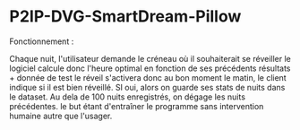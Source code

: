 # P2IP-DVG-SmartDream-Pillow

Fonctionnement : 

Chaque nuit, l'utilisateur demande le créneau où il souhaiterait se réveiller
le logiciel calcule donc l'heure optimal en fonction de ses précédents résultats + donnée de test
le réveil s'activera donc au bon moment
le matin, le client indique si il est bien réveillé. SI oui, alors on guarde ses stats de nuits dans le dataset. Au dela de 100 nuits enregistrés, on dégage les nuits précédentes.
le but étant d'entraîner le programme sans intervention humaine autre que l'usager.
